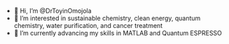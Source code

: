 - 👋 Hi, I’m @DrToyinOmojola
- 👀 I’m interested in sustainable chemistry, clean energy, quantum chemistry, water purification, and cancer treatment 
- 🌱 I’m currently advancing my skills in MATLAB and Quantum ESPRESSO


<!---
ToyinOmojola/ToyinOmojola is a ✨ special ✨ repository because its `README.md` (this file) appears on your GitHub profile.
You can click the Preview link to take a look at your changes.
--->
